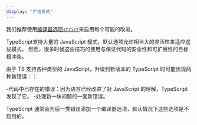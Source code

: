 ```yaml
---
display: "严格模式"
---
```


我们推荐使用[编译器选项`strict`](#strict)来启用每个可能的改进。

TypeScript支持大量的 JavaScript 模式，默认选项允许相当大的灵活性来适应这些模式。
然而，很多时候这些技巧的使用与保证代码的安全性和可扩展性的目标相冲突。

由于 TS 支持各种类型的 JavaScript，升级到新版本的 TypeScript 时可能出现两种新错误：：

-代码中已存在的错误：因为语言已经改进了对 JavaScript 的理解，TypeScript 发现了它。
-处理新一块问题的一套新错误。

TypeScript 通常会为后一类错误添加一个编译器选项，默认情况下这些选项是不启用的。